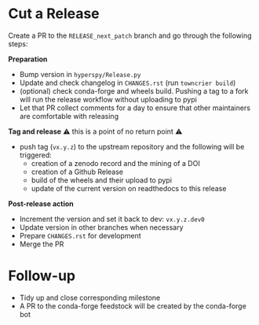 
Cut a Release
=============

Create a PR to the `RELEASE_next_patch` branch and go through the following steps:

**Preparation**
- Bump version in `hyperspy/Release.py`
- Update and check changelog in `CHANGES.rst` (run `towncrier build`) 
- (optional) check conda-forge and wheels build. Pushing a tag to a fork will run the release workflow without uploading to pypi
- Let that PR collect comments for a day to ensure that other maintainers are comfortable with releasing

**Tag and release**
:warning: this is a point of no return point :warning:
- push tag (`vx.y.z`) to the upstream repository and the following will be triggered:
  - creation of a zenodo record and the mining of a DOI
  - creation of a Github Release
  - build of the wheels and their upload to pypi
  - update of the current version on readthedocs to this release

**Post-release action**
- Increment the version and set it back to dev: `vx.y.z.dev0`
- Update version in other branches when necessary
- Prepare `CHANGES.rst` for development
- Merge the PR

Follow-up
=========

- Tidy up and close corresponding milestone
- A PR to the conda-forge feedstock will be created by the conda-forge bot
